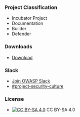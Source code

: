 ### Project Classification

* <i class="fas fa-egg" style="color:#233e81;"></i> Incubator Project
* <i class="fas fa-book" style="color:#233e81;"></i> Documentation
* <i class="fas fa-toolbox" style="color:#233e81;"></i> Builder
* <i class="fas fa-shield-alt" style="color:#233e81;"></i> Defender

### Downloads
- [Download](https://github.com/OWASP/security-culture/releases/latest)

### Slack
- [Join OWASP Slack](https://owasp.org/slack/invite)
- [#project-security-culture](https://owasp.slack.com/messages/project-security-culture/details/)

### License

* [![CC BY-SA 4.0](https://licensebuttons.net/l/by-sa/4.0/80x15.png)](https://creativecommons.org/licenses/by-sa/4.0/) CC BY-SA 4.0
